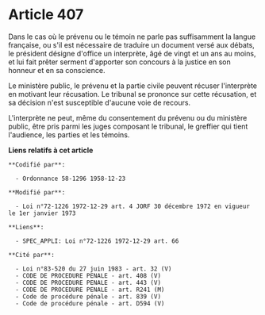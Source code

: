# Article 407

Dans le cas où le prévenu ou le témoin ne parle pas suffisamment la langue française, ou s'il est nécessaire de traduire un
document versé aux débats, le président désigne d'office un interprète, âgé de vingt et un ans au moins, et lui fait prêter
serment d'apporter son concours à la justice en son honneur et en sa conscience.

Le ministère public, le prévenu et la partie civile peuvent récuser l'interprète en motivant leur récusation. Le tribunal se
prononce sur cette récusation, et sa décision n'est susceptible d'aucune voie de recours.

L'interprète ne peut, même du consentement du prévenu ou du ministère public, être pris parmi les juges composant le
tribunal, le greffier qui tient l'audience, les parties et les témoins.

**Liens relatifs à cet article**

	**Codifié par**:

	  - Ordonnance 58-1296 1958-12-23

	**Modifié par**:

	  - Loi n°72-1226 1972-12-29 art. 4 JORF 30 décembre 1972 en vigueur le 1er janvier 1973

	**Liens**:

	  - SPEC_APPLI: Loi n°72-1226 1972-12-29 art. 66

	**Cité par**:

	  - Loi n°83-520 du 27 juin 1983 - art. 32 (V)
	  - CODE DE PROCEDURE PENALE - art. 408 (V)
	  - CODE DE PROCEDURE PENALE - art. 443 (V)
	  - CODE DE PROCEDURE PENALE - art. R241 (M)
	  - Code de procédure pénale - art. 839 (V)
	  - Code de procédure pénale - art. D594 (V)
